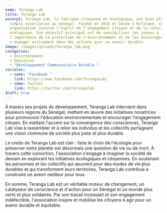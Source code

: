 ```yaml
---
name: Teranga Lab
title: Teranga Lab
excerpt: Teranga Lab, la fabrique citoyenne et écologique, est bien plus qu'une
  simple association au Sénégal. Fondée en 2016 et basée à Rufisque, cette
  organisation incarne l'esprit de l'engagement citoyen et de la conscience
  écologique. Son objectif principal est de sensibiliser les jeunes à
  l'importance de la protection de l'environnement et de les encourager à
  s'engager activement dans des actions pour un avenir durable.
image: /images/uploads/teranga_lab.png
categories:
  - Environnement
  - Education
  - "Développement Communautaire Durable "
sociales:
  - name: "Facebook "
    link: https://www.facebook.com/TerangaLab/
  - name: Twitter
    link: https://twitter.com/terangalab
draft: true
---
```

À travers ses projets de développement, Teranga Lab intervient dans plusieurs régions du Sénégal, mettant en œuvre des initiatives novatrices pour promouvoir l'éducation environnementale et encourager l'engagement citoyen. En mettant l'accent sur la convergence des consciences, Teranga Lab vise à rassembler et à relier les individus et les collectifs partageant une vision commune de société plus juste et plus durable.

Le credo de Teranga Lab est clair : faire le choix de l'écologie pour préserver notre planète est désormais une question de vie ou de mort. À travers cette conviction, l'association s'engage à imaginer la société de demain en explorant les initiatives écologiques et citoyennes. En soutenant les personnes et les collectifs qui œuvrent pour des modes de vie plus durables et qui transforment leurs territoires, Teranga Lab contribue à construire un avenir meilleur pour tous.

En somme, Teranga Lab est un véritable moteur de changement, un catalyseur de conscience et d'action pour un Sénégal et un monde plus verts et plus solidaires. Par son travail incessant et son engagement indéfectible, l'association inspire et mobilise les citoyens à agir pour un avenir durable et équitable.
